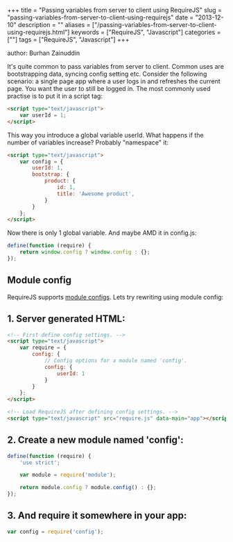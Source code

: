 +++
title = "Passing variables from server to client using RequireJS"
slug = "passing-variables-from-server-to-client-using-requirejs"
date = "2013-12-10"
description = ""
aliases = ["/passing-variables-from-server-to-client-using-requirejs.html"]
keywords = ["RequireJS", "Javascript"]
categories = [""]
tags = ["RequireJS", "Javascript"]
+++

author: Burhan Zainuddin

It's quite common to pass variables from server to client. Common uses are bootstrapping data, syncing config setting etc.
Consider the following scenario: a single page app where a user logs in and refreshes the current page. You want the user to
still be logged in. The most commonly used practise is to put it in a script tag:

```html
<script type="text/javascript">
    var userId = 1;
</script>
```

This way you introduce a global variable userId. What happens if the number of variables increase? Probably "namespace" it:

```html
<script type="text/javascript">
    var config = {
        userId: 1,
        bootstrap: {
            product: {
                id: 1,
                title: 'Awesome product',
            }
        }
    };
</script>
```

Now there is only 1 global variable. And maybe AMD it in config.js: 

```javascript
define(function (require) {
    return window.config ? window.config : {};
});
```

## Module config

RequireJS supports [module configs](http://requirejs.org/docs/api.html#config-moduleconfig). 
Lets try rewriting using module config:

## 1. Server generated HTML:
```html
<!-- First define config settings. -->
<script type="text/javascript">
    var require = {
        config: {
            // Config options for a module named 'config'.
            config: {
                userId: 1
            }
        }
    };
</script>

<!-- Load RequireJS after defining config settings. -->
<script type="text/javascript" src="require.js" data-main="app"></script>
```

## 2. Create a new module named 'config':

```javascript
define(function (require) {
    'use strict';

    var module = require('module');

    return module.config ? module.config() : {};
});
```

## 3. And require it somewhere in your app:

```javascript
var config = require('config');
```

